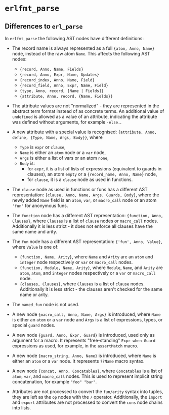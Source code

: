 # `erlfmt_parse`

## Differences to `erl_parse`

In `erlfmt_parse` the following AST nodes have different definitions:

* The record name is always represented as a full `{atom, Anno, Name}` node,
  instead of the raw atom `Name`. This affects the following AST nodes:
  * `{record, Anno, Name, Fields}`
  * `{record, Anno, Expr, Name, Updates}`
  * `{record_index, Anno, Name, Field}`
  * `{record_field, Anno, Expr, Name, Field}`
  * `{type, Anno, record, [Name | Fields]}`
  * `{attribute, Anno, record, {Name, Fields}}`

* The attribute values are not "normalized" - they are represented in the
  abstract term format instead of as concrete terms. An additional value of
  `undefined` is allowed as a value of an attribute, indicating the attribute
  was defined without arguments, for example `-else.`.

* A new attribute with a special value is recognised:
  `{attribute, Anno, define, {Type, Name, Args, Body}}`, where
  * `Type` is `expr` or `clause`,
  * `Name` is either an `atom` node or a `var` node,
  * `Args` is either a list of vars or an atom `none`,
  * `Body` is:
    * for `expr`, it is a list of lists of expressions (equivalent to guards in clauses),
      an atom `empty` or a `{record_name, Anno, Name}` node,
    * for `clause`, it is a `clause` node as used in functions.

* The `clause` node as used in functions or funs has a different AST representation:
  `{clause, Anno, Name, Args, Guards, Body}`, where the newly added `Name` field
  is an `atom`, `var`, or `macro_call` node or an atom `'fun'` for anonymous funs.

* The `function` node has a different AST representation:
  `{function, Anno, Clauses}`, where `Clauses` is a list of `clause` nodes
  or `macro_call` nodes. Additionally it is less strict - it does not enforce
  all clauses have the same name and arity.

* The `fun` node has a different AST representation:
  `{'fun', Anno, Value}`, where `Value` is one of:
  * `{function, Name, Arity}`, where `Name` and `Arity` are an `atom` and
    `integer` node respectively or `var` or `macro_call` nodes.
  * `{function, Module, Name, Arity}`, where `Module`, `Name`, and `Arity`
    are `atom`, `atom`, and `integer` nodes respectively or a `var` or `macro_call` node.
  * `{clauses, Clauses}`, where `Clauses` is a list of `clause` nodes.
    Additionally it is less strict - the clauses aren't checked for the same
    name or arity.

* The `named_fun` node is not used.

* A new node `{macro_call, Anno, Name, Args}` is introduced, where `Name` is
  either an `atom` or a `var` node and `Args` is a list of expressions, types,
  or special `guard` nodes.

* A new node `{guard, Anno, Expr, Guard}` is introduced, used only as argument
  for a macro. It represents "free-standing" `Expr when Guard` expressions as used,
  for example, in the `assertMatch` macro.

* A new node `{macro_string, Anno, Name}` is introduced, where `Name` is either
  an `atom` or a `var` node. It represents `??Name` macro syntax.

* A new node `{concat, Anno, Concatables}`, where `Concatables` is a list of
  `atom`, `var`, and `macro_call` nodes. This is used to represent implicit
  string concatenation, for example `"foo" "bar"`.

* Attributes are not processed to convert the `fun/arity` syntax into tuples,
  they are left as the `op` nodes with the `/` operator. Additionally, the
  `import` and `export` attributes are not processed to convert the `cons` node
  chains into lists.

